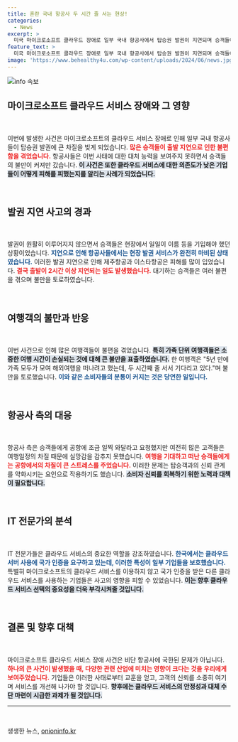 ```yaml
---
title: 혼란 국내 항공사 두 시간 줄 서는 현상!
categories:
  - News
excerpt: >
  미국 마이크로소프트 클라우드 장애로 일부 국내 항공사에서 탑승권 발권이 지연되며 승객들이 큰 불편을 겪었습니다. 2시간 이상 출발이 지연된 가족 여행에 찬물을 끼얹은 상황, 관련 피해는 게임 업계에도 미쳤습니다.
feature_text: >
  미국 마이크로소프트 클라우드 장애로 일부 국내 항공사에서 탑승권 발권이 지연되며 승객들이 큰 불편을 겪었습니다. 2시간 이상 출발이 지연된 가족 여행에 찬물을 끼얹은 상황, 관련 피해는 게임 업계에도 미쳤습니다.
image: 'https://www.behealthy4u.com/wp-content/uploads/2024/06/news.jpg'
---
```


<p><img src="https://www.behealthy4u.com/wp-content/uploads/2024/06/news.jpg" alt="info 속보" /></p>

<h2 data-ke-size="size26">마이크로소프트 클라우드 서비스 장애와 그 영향</h2>

<p data-ke-size="size16">&nbsp;</p>

<p>이번에 발생한 사건은 마이크로소프트의 클라우드 서비스 장애로 인해 일부 국내 항공사들이 탑승권 발권에 큰 차질을 빚게 되었습니다. <b><span style="color: #ee2323;">많은 승객들이 출발 지연으로 인한 불편함을 겪었습니다.</span></b> 항공사들은 이번 사태에 대한 대처 능력을 보여주지 못하면서 승객들의 불만이 커져만 갔습니다. <b><span style="background-color: #21538527;">이 사건은 또한 클라우드 서비스에 대한 의존도가 낮은 기업들이 어떻게 피해를 피했는지를 알리는 사례가 되었습니다.</span></b> </p>

<p data-ke-size="size16">&nbsp;</p>

<h2 data-ke-size="size26">발권 지연 사고의 경과</h2>

<p data-ke-size="size16">&nbsp;</p>

<p>발권이 원활히 이루어지지 않으면서 승객들은 현장에서 일일이 이름 등을 기입해야 했던 상황이었습니다. <b><span style="color: #1a5490;">지연으로 인해 항공사들에서는 현장 발권 서비스가 완전히 마비된 상태였습니다.</span></b> 이러한 발권 지연으로 인해 제주항공과 이스타항공은 피해를 많이 입었습니다. <b><span style="color: #ee2323;">결국 출발이 2시간 이상 지연되는 일도 발생했습니다.</span></b> 대기하는 승객들은 여러 불편을 겪으며 불만을 토로하였습니다.</p>

<p data-ke-size="size16">&nbsp;</p>

<h2 data-ke-size="size26">여행객의 불만과 반응</h2>

<p data-ke-size="size16">&nbsp;</p>

<p>이번 사건으로 인해 많은 여행객들이 불편을 겪었습니다. <b><span style="background-color: #21538527;">특히 가족 단위 여행객들은 소중한 여행 시간이 손실되는 것에 대해 큰 불만을 표출하였습니다.</span></b> 한 여행객은 "5년 만에 가족 모두가 모여 해외여행을 떠나려고 했는데, 두 시간째 줄 서서 기다리고 있다."며 불만을 토로했습니다. <b><span style="color: #1a5490;">이와 같은 소비자들의 분통이 커지는 것은 당연한 일입니다.</span></b> </p>

<p data-ke-size="size16">&nbsp;</p>

<h2 data-ke-size="size26">항공사 측의 대응</h2>

<p data-ke-size="size16">&nbsp;</p>

<p>항공사 측은 승객들에게 공항에 조금 일찍 와달라고 요청했지만 여전히 많은 고객들은 여행일정의 차질 때문에 실망감을 감추지 못했습니다. <b><span style="color: #ee2323;">여행을 기대하고 떠난 승객들에게는 공항에서의 차질이 큰 스트레스를 주었습니다.</span></b> 이러한 문제는 탑승객과의 신뢰 관계를 약화시키는 요인으로 작용하기도 했습니다. <b><span style="background-color: #21538527;">소비자 신뢰를 회복하기 위한 노력과 대책이 필요합니다.</span></b> </p>

<p data-ke-size="size16">&nbsp;</p>

<h2 data-ke-size="size26">IT 전문가의 분석</h2>

<p data-ke-size="size16">&nbsp;</p>

<p>IT 전문가들은 클라우드 서비스의 중요한 역할을 강조하였습니다. <b><span style="color: #1a5490;">한국에서는 클라우드 서버 사용에 국가 인증을 요구하고 있는데, 이러한 특성이 일부 기업들을 보호했습니다.</span></b> 특별히 마이크로소프트의 클라우드 서비스를 이용하지 않고 국가 인증을 받은 다른 클라우드 서비스를 사용하는 기업들은 사고의 영향을 피할 수 있었습니다. <b><span style="background-color: #21538527;">이는 향후 클라우드 서비스 선택의 중요성을 더욱 부각시켜줄 것입니다.</span></b> </p>

<p data-ke-size="size16">&nbsp;</p>

<h2 data-ke-size="size26">결론 및 향후 대책</h2>

<p data-ke-size="size16">&nbsp;</p>

<p>마이크로소프트 클라우드 서비스 장애 사건은 비단 항공사에 국한된 문제가 아닙니다. <b><span style="color: #ee2323;">하나의 큰 사건이 발생했을 때, 다양한 관련 산업에 미치는 영향이 크다는 것을 우리에게 보여주었습니다.</span></b> 기업들은 이러한 사태로부터 교훈을 얻고, 고객의 신뢰를 소중히 여기며 서비스를 개선해 나가야 할 것입니다. <b><span style="background-color: #21538527;">향후에는 클라우드 서비스의 안정성과 대체 수단 마련이 시급한 과제가 될 것입니다.</span></b> </p>

<hr />

<p data-ke-size="size16">&nbsp;</p>
생생한 뉴스, <a href="https://onioninfo.kr" rel="dofollow">onioninfo.kr</a>


